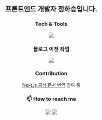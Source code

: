 
## <p align="center">프론트엔드 개발자 정하승입니다.</p>

<h3 align="center">Tech & Tools</h3>

<p align="center">
  <a href="https://skillicons.dev">
    <img src="https://skillicons.dev/icons?i=html,css,js,ts,react,git,tailwindcss" />
  </a>
</p>
 
 </h3>




  <h3 align="center">
블로그 이전 작업 
 </h3>
<p align="center">
  <a href="https://nextjs-blog-haseungdev.vercel.app/" target="_blank">
      <img src="https://skillicons.dev/icons?i=gatsby" />
  </a>

</p>

<h3 align="center">
Contribution
 </h3>
<p align="center">
 <a href='https://github.com/HA-SEUNG-JEONG/Nextjs.kr'>Next.js 공식 문서 번역</a> 참여 중
</p>

<h3 align="center">📫 How to reach me</h3>
<p align="center">
 <a href="mailto:gktmd653@gmail.com" target="_blank"><img src="https://img.shields.io/badge/gmail-EA4335?style=for-the-badge&logo=gmail&logoColor=white"></a>
<a href="https://www.linkedin.com/in/haseung-jeong-50b831229/" target="_blank"><img src="https://img.shields.io/badge/LinkedIn-0A66C2?style=for-the-badge&logo=LinkedIn&logoColor=white"></a>


</p>

